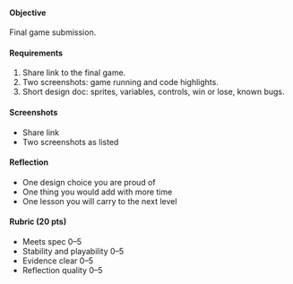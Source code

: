 #### Objective

Final game submission.

#### Requirements

1. Share link to the final game.
2. Two screenshots: game running and code highlights.
3. Short design doc: sprites, variables, controls, win or lose, known bugs.

#### Screenshots

- Share link
- Two screenshots as listed

#### Reflection

- One design choice you are proud of
- One thing you would add with more time
- One lesson you will carry to the next level

#### Rubric (20 pts)

- Meets spec 0–5
- Stability and playability 0–5
- Evidence clear 0–5
- Reflection quality 0–5
